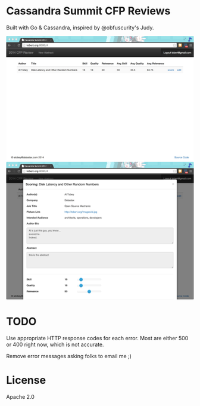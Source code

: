 Cassandra Summit CFP Reviews
============================

Built with Go & Cassandra, inspired by @obfuscurity's Judy.

![main](https://raw.githubusercontent.com/tobert/cassandra-summit-cfp-review/master/screenshots/cfp-screenshot-mainscreen.jpg)
![abstract](https://raw.githubusercontent.com/tobert/cassandra-summit-cfp-review/master/screenshots/cfp-screenshot-scoring.jpg)

TODO
====

Use appropriate HTTP response codes for each error. Most are either 500 or 400 right now, which is
not accurate.

Remove error messages asking folks to email me ;)

License
=======

Apache 2.0
